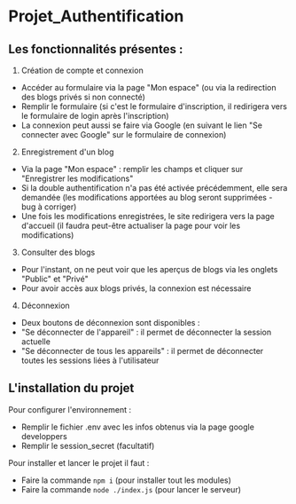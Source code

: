# Projet_Authentification

## Les fonctionnalités présentes :

1. Création de compte et connexion

- Accéder au formulaire via la page "Mon espace" (ou via la redirection des blogs privés si non connecté)
- Remplir le formulaire (si c'est le formulaire d'inscription, il redirigera vers le formulaire de login après l'inscription)
- La connexion peut aussi se faire via Google (en suivant le lien "Se connecter avec Google" sur le formulaire de connexion)

2. Enregistrement d'un blog

- Via la page "Mon espace" : remplir les champs et cliquer sur "Enregistrer les modifications"
- Si la double authentification n'a pas été activée précédemment, elle sera demandée (les modifications apportées au blog seront supprimées - bug à corriger)
- Une fois les modifications enregistrées, le site redirigera vers la page d'accueil (il faudra peut-être actualiser la page pour voir les modifications)

3. Consulter des blogs

- Pour l'instant, on ne peut voir que les aperçus de blogs via les onglets "Public" et "Privé"
- Pour avoir accès aux blogs privés, la connexion est nécessaire

4. Déconnexion

- Deux boutons de déconnexion sont disponibles :
- "Se déconnecter de l'appareil" : il permet de déconnecter la session actuelle
- "Se déconnecter de tous les appareils" : il permet de déconnecter toutes les sessions liées à l'utilisateur

## L'installation du projet

Pour configurer l'environnement :

- Remplir le fichier .env avec les infos obtenus via la page google developpers
- Remplir le session_secret (facultatif)

Pour installer et lancer le projet il faut :

- Faire la commande `npm i` (pour installer tout les modules)
- Faire la commande `node ./index.js` (pour lancer le serveur)